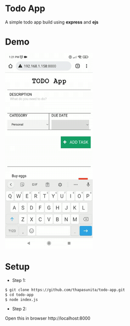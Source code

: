 # Todo App
A simple todo app build using <b>express</b> and <b>ejs</b>

# Demo

<img src='https://raw.githubusercontent.com/thapasunita/todo-app/master/assets/todo-app.gif'>


# Setup
- Step 1:
```
$ git clone https://github.com/thapasunita/todo-app.git
$ cd todo-app
$ node index.js
```
- Step 2:

Open this in browser http://localhost:8000
